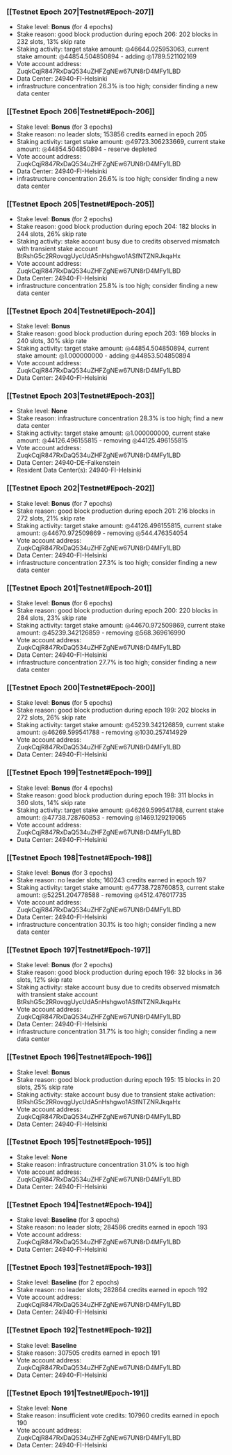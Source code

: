 ### [[Testnet Epoch 207|Testnet#Epoch-207]]
* Stake level: **Bonus** (for 4 epochs)
* Stake reason: good block production during epoch 206: 202 blocks in 232 slots, 13% skip rate
* Staking activity: target stake amount: ◎46644.025953063, current stake amount: ◎44854.504850894 - adding ◎1789.521102169
* Vote account address: ZuqkCqjR847RxDaQ534uZHFZgNEw67UN8rD4MFy1LBD
* Data Center: 24940-FI-Helsinki
* infrastructure concentration 26.3% is too high; consider finding a new data center
### [[Testnet Epoch 206|Testnet#Epoch-206]]
* Stake level: **Bonus** (for 3 epochs)
* Stake reason: no leader slots; 153856 credits earned in epoch 205
* Staking activity: target stake amount: ◎49723.306233669, current stake amount: ◎44854.504850894 - reserve depleted
* Vote account address: ZuqkCqjR847RxDaQ534uZHFZgNEw67UN8rD4MFy1LBD
* Data Center: 24940-FI-Helsinki
* infrastructure concentration 26.6% is too high; consider finding a new data center
### [[Testnet Epoch 205|Testnet#Epoch-205]]
* Stake level: **Bonus** (for 2 epochs)
* Stake reason: good block production during epoch 204: 182 blocks in 244 slots, 26% skip rate
* Staking activity: stake account busy due to credits observed mismatch with transient stake account BtRshG5c2RRovqgUycUdA5nHshgwo1ASfNTZNRJkqaHx
* Vote account address: ZuqkCqjR847RxDaQ534uZHFZgNEw67UN8rD4MFy1LBD
* Data Center: 24940-FI-Helsinki
* infrastructure concentration 25.8% is too high; consider finding a new data center
### [[Testnet Epoch 204|Testnet#Epoch-204]]
* Stake level: **Bonus**
* Stake reason: good block production during epoch 203: 169 blocks in 240 slots, 30% skip rate
* Staking activity: target stake amount: ◎44854.504850894, current stake amount: ◎1.000000000 - adding ◎44853.504850894
* Vote account address: ZuqkCqjR847RxDaQ534uZHFZgNEw67UN8rD4MFy1LBD
* Data Center: 24940-FI-Helsinki
### [[Testnet Epoch 203|Testnet#Epoch-203]]
* Stake level: **None**
* Stake reason: infrastructure concentration 28.3% is too high; find a new data center
* Staking activity: target stake amount: ◎1.000000000, current stake amount: ◎44126.496155815 - removing ◎44125.496155815
* Vote account address: ZuqkCqjR847RxDaQ534uZHFZgNEw67UN8rD4MFy1LBD
* Data Center: 24940-DE-Falkenstein
* Resident Data Center(s): 24940-FI-Helsinki
### [[Testnet Epoch 202|Testnet#Epoch-202]]
* Stake level: **Bonus** (for 7 epochs)
* Stake reason: good block production during epoch 201: 216 blocks in 272 slots, 21% skip rate
* Staking activity: target stake amount: ◎44126.496155815, current stake amount: ◎44670.972509869 - removing ◎544.476354054
* Vote account address: ZuqkCqjR847RxDaQ534uZHFZgNEw67UN8rD4MFy1LBD
* Data Center: 24940-FI-Helsinki
* infrastructure concentration 27.3% is too high; consider finding a new data center
### [[Testnet Epoch 201|Testnet#Epoch-201]]
* Stake level: **Bonus** (for 6 epochs)
* Stake reason: good block production during epoch 200: 220 blocks in 284 slots, 23% skip rate
* Staking activity: target stake amount: ◎44670.972509869, current stake amount: ◎45239.342126859 - removing ◎568.369616990
* Vote account address: ZuqkCqjR847RxDaQ534uZHFZgNEw67UN8rD4MFy1LBD
* Data Center: 24940-FI-Helsinki
* infrastructure concentration 27.7% is too high; consider finding a new data center
### [[Testnet Epoch 200|Testnet#Epoch-200]]
* Stake level: **Bonus** (for 5 epochs)
* Stake reason: good block production during epoch 199: 202 blocks in 272 slots, 26% skip rate
* Staking activity: target stake amount: ◎45239.342126859, current stake amount: ◎46269.599541788 - removing ◎1030.257414929
* Vote account address: ZuqkCqjR847RxDaQ534uZHFZgNEw67UN8rD4MFy1LBD
* Data Center: 24940-FI-Helsinki
### [[Testnet Epoch 199|Testnet#Epoch-199]]
* Stake level: **Bonus** (for 4 epochs)
* Stake reason: good block production during epoch 198: 311 blocks in 360 slots, 14% skip rate
* Staking activity: target stake amount: ◎46269.599541788, current stake amount: ◎47738.728760853 - removing ◎1469.129219065
* Vote account address: ZuqkCqjR847RxDaQ534uZHFZgNEw67UN8rD4MFy1LBD
* Data Center: 24940-FI-Helsinki
### [[Testnet Epoch 198|Testnet#Epoch-198]]
* Stake level: **Bonus** (for 3 epochs)
* Stake reason: no leader slots; 160243 credits earned in epoch 197
* Staking activity: target stake amount: ◎47738.728760853, current stake amount: ◎52251.204778588 - removing ◎4512.476017735
* Vote account address: ZuqkCqjR847RxDaQ534uZHFZgNEw67UN8rD4MFy1LBD
* Data Center: 24940-FI-Helsinki
* infrastructure concentration 30.1% is too high; consider finding a new data center
### [[Testnet Epoch 197|Testnet#Epoch-197]]
* Stake level: **Bonus** (for 2 epochs)
* Stake reason: good block production during epoch 196: 32 blocks in 36 slots, 12% skip rate
* Staking activity: stake account busy due to credits observed mismatch with transient stake account BtRshG5c2RRovqgUycUdA5nHshgwo1ASfNTZNRJkqaHx
* Vote account address: ZuqkCqjR847RxDaQ534uZHFZgNEw67UN8rD4MFy1LBD
* Data Center: 24940-FI-Helsinki
* infrastructure concentration 31.7% is too high; consider finding a new data center
### [[Testnet Epoch 196|Testnet#Epoch-196]]
* Stake level: **Bonus**
* Stake reason: good block production during epoch 195: 15 blocks in 20 slots, 25% skip rate
* Staking activity: stake account busy due to transient stake activation: BtRshG5c2RRovqgUycUdA5nHshgwo1ASfNTZNRJkqaHx
* Vote account address: ZuqkCqjR847RxDaQ534uZHFZgNEw67UN8rD4MFy1LBD
* Data Center: 24940-FI-Helsinki
### [[Testnet Epoch 195|Testnet#Epoch-195]]
* Stake level: **None**
* Stake reason: infrastructure concentration 31.0% is too high
* Vote account address: ZuqkCqjR847RxDaQ534uZHFZgNEw67UN8rD4MFy1LBD
* Data Center: 24940-FI-Helsinki
### [[Testnet Epoch 194|Testnet#Epoch-194]]
* Stake level: **Baseline** (for 3 epochs)
* Stake reason: no leader slots; 284586 credits earned in epoch 193
* Vote account address: ZuqkCqjR847RxDaQ534uZHFZgNEw67UN8rD4MFy1LBD
* Data Center: 24940-FI-Helsinki
### [[Testnet Epoch 193|Testnet#Epoch-193]]
* Stake level: **Baseline** (for 2 epochs)
* Stake reason: no leader slots; 282864 credits earned in epoch 192
* Vote account address: ZuqkCqjR847RxDaQ534uZHFZgNEw67UN8rD4MFy1LBD
* Data Center: 24940-FI-Helsinki
### [[Testnet Epoch 192|Testnet#Epoch-192]]
* Stake level: **Baseline**
* Stake reason: 307505 credits earned in epoch 191
* Vote account address: ZuqkCqjR847RxDaQ534uZHFZgNEw67UN8rD4MFy1LBD
* Data Center: 24940-FI-Helsinki
### [[Testnet Epoch 191|Testnet#Epoch-191]]
* Stake level: **None**
* Stake reason: insufficient vote credits: 107960 credits earned in epoch 190
* Vote account address: ZuqkCqjR847RxDaQ534uZHFZgNEw67UN8rD4MFy1LBD
* Data Center: 24940-FI-Helsinki